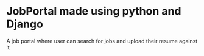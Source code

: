# JobPortal made using python and Django
A job portal where user can search for jobs and upload their resume against it
